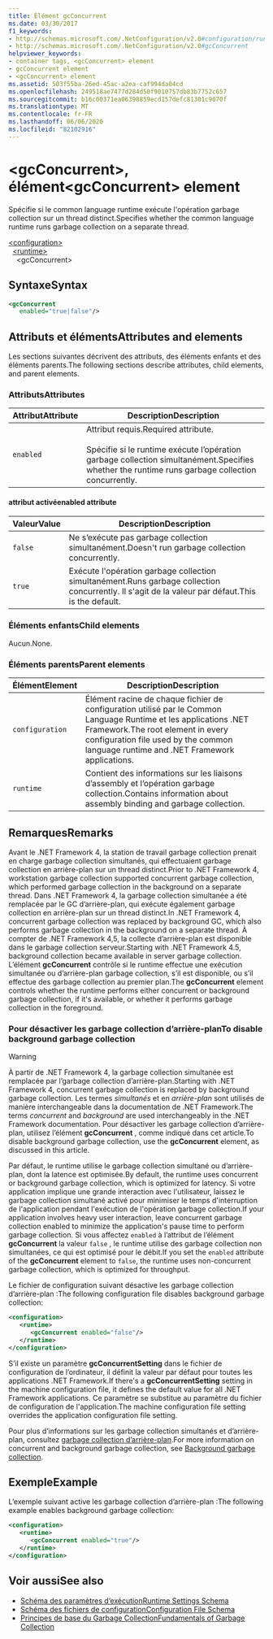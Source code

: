 ```yaml
---
title: Élément gcConcurrent
ms.date: 03/30/2017
f1_keywords:
- http://schemas.microsoft.com/.NetConfiguration/v2.0#configuration/runtime/gcConcurrent
- http://schemas.microsoft.com/.NetConfiguration/v2.0#gcConcurrent
helpviewer_keywords:
- container tags, <gcConcurrent> element
- gcConcurrent element
- <gcConcurrent> element
ms.assetid: 503f55ba-26ed-45ac-a2ea-caf994da04cd
ms.openlocfilehash: 249518ae7477d284d50f9010757db83b7752c657
ms.sourcegitcommit: b16c00371ea06398859ecd157defc81301c9070f
ms.translationtype: MT
ms.contentlocale: fr-FR
ms.lasthandoff: 06/06/2020
ms.locfileid: "82102916"
---
```

# <a name="gcconcurrent-element"></a><span data-ttu-id="2b5a9-102">\<gcConcurrent>, élément</span><span class="sxs-lookup"><span data-stu-id="2b5a9-102">\<gcConcurrent> element</span></span>

<span data-ttu-id="2b5a9-103">Spécifie si le common language runtime exécute l'opération garbage collection sur un thread distinct.</span><span class="sxs-lookup"><span data-stu-id="2b5a9-103">Specifies whether the common language runtime runs garbage collection on a separate thread.</span></span>

[\<configuration>](../configuration-element.md)\
&nbsp;&nbsp;[\<runtime>](runtime-element.md)\
&nbsp;&nbsp;&nbsp;&nbsp;\<gcConcurrent>

## <a name="syntax"></a><span data-ttu-id="2b5a9-104">Syntaxe</span><span class="sxs-lookup"><span data-stu-id="2b5a9-104">Syntax</span></span>

```xml
<gcConcurrent
   enabled="true|false"/>
```

## <a name="attributes-and-elements"></a><span data-ttu-id="2b5a9-105">Attributs et éléments</span><span class="sxs-lookup"><span data-stu-id="2b5a9-105">Attributes and elements</span></span>

<span data-ttu-id="2b5a9-106">Les sections suivantes décrivent des attributs, des éléments enfants et des éléments parents.</span><span class="sxs-lookup"><span data-stu-id="2b5a9-106">The following sections describe attributes, child elements, and parent elements.</span></span>

### <a name="attributes"></a><span data-ttu-id="2b5a9-107">Attributs</span><span class="sxs-lookup"><span data-stu-id="2b5a9-107">Attributes</span></span>

|<span data-ttu-id="2b5a9-108">Attribut</span><span class="sxs-lookup"><span data-stu-id="2b5a9-108">Attribute</span></span>|<span data-ttu-id="2b5a9-109">Description</span><span class="sxs-lookup"><span data-stu-id="2b5a9-109">Description</span></span>|
|---------------|-----------------|
|`enabled`|<span data-ttu-id="2b5a9-110">Attribut requis.</span><span class="sxs-lookup"><span data-stu-id="2b5a9-110">Required attribute.</span></span><br /><br /><span data-ttu-id="2b5a9-111">Spécifie si le runtime exécute l’opération garbage collection simultanément.</span><span class="sxs-lookup"><span data-stu-id="2b5a9-111">Specifies whether the runtime runs garbage collection concurrently.</span></span>|

#### <a name="enabled-attribute"></a><span data-ttu-id="2b5a9-112">attribut activé</span><span class="sxs-lookup"><span data-stu-id="2b5a9-112">enabled attribute</span></span>

|<span data-ttu-id="2b5a9-113">Valeur</span><span class="sxs-lookup"><span data-stu-id="2b5a9-113">Value</span></span>|<span data-ttu-id="2b5a9-114">Description</span><span class="sxs-lookup"><span data-stu-id="2b5a9-114">Description</span></span>|
|-----------|-----------------|
|`false`|<span data-ttu-id="2b5a9-115">Ne s’exécute pas garbage collection simultanément.</span><span class="sxs-lookup"><span data-stu-id="2b5a9-115">Doesn't run garbage collection concurrently.</span></span>|
|`true`|<span data-ttu-id="2b5a9-116">Exécute l'opération garbage collection simultanément.</span><span class="sxs-lookup"><span data-stu-id="2b5a9-116">Runs garbage collection concurrently.</span></span> <span data-ttu-id="2b5a9-117">Il s'agit de la valeur par défaut.</span><span class="sxs-lookup"><span data-stu-id="2b5a9-117">This is the default.</span></span>|

### <a name="child-elements"></a><span data-ttu-id="2b5a9-118">Éléments enfants</span><span class="sxs-lookup"><span data-stu-id="2b5a9-118">Child elements</span></span>

<span data-ttu-id="2b5a9-119">Aucun.</span><span class="sxs-lookup"><span data-stu-id="2b5a9-119">None.</span></span>

### <a name="parent-elements"></a><span data-ttu-id="2b5a9-120">Éléments parents</span><span class="sxs-lookup"><span data-stu-id="2b5a9-120">Parent elements</span></span>

|<span data-ttu-id="2b5a9-121">Élément</span><span class="sxs-lookup"><span data-stu-id="2b5a9-121">Element</span></span>|<span data-ttu-id="2b5a9-122">Description</span><span class="sxs-lookup"><span data-stu-id="2b5a9-122">Description</span></span>|
|-------------|-----------------|
|`configuration`|<span data-ttu-id="2b5a9-123">Élément racine de chaque fichier de configuration utilisé par le Common Language Runtime et les applications .NET Framework.</span><span class="sxs-lookup"><span data-stu-id="2b5a9-123">The root element in every configuration file used by the common language runtime and .NET Framework applications.</span></span>|
|`runtime`|<span data-ttu-id="2b5a9-124">Contient des informations sur les liaisons d’assembly et l’opération garbage collection.</span><span class="sxs-lookup"><span data-stu-id="2b5a9-124">Contains information about assembly binding and garbage collection.</span></span>|

## <a name="remarks"></a><span data-ttu-id="2b5a9-125">Remarques</span><span class="sxs-lookup"><span data-stu-id="2b5a9-125">Remarks</span></span>

<span data-ttu-id="2b5a9-126">Avant le .NET Framework 4, la station de travail garbage collection prenait en charge garbage collection simultanés, qui effectuaient garbage collection en arrière-plan sur un thread distinct.</span><span class="sxs-lookup"><span data-stu-id="2b5a9-126">Prior to .NET Framework 4, workstation garbage collection supported concurrent garbage collection, which performed garbage collection in the background on a separate thread.</span></span> <span data-ttu-id="2b5a9-127">Dans .NET Framework 4, la garbage collection simultanée a été remplacée par le GC d’arrière-plan, qui exécute également garbage collection en arrière-plan sur un thread distinct.</span><span class="sxs-lookup"><span data-stu-id="2b5a9-127">In .NET Framework 4, concurrent garbage collection was replaced by background GC, which also performs garbage collection in the background on a separate thread.</span></span> <span data-ttu-id="2b5a9-128">À compter de .NET Framework 4,5, la collecte d’arrière-plan est disponible dans le garbage collection serveur.</span><span class="sxs-lookup"><span data-stu-id="2b5a9-128">Starting with .NET Framework 4.5, background collection became available in server garbage collection.</span></span> <span data-ttu-id="2b5a9-129">L’élément **gcConcurrent** contrôle si le runtime effectue une exécution simultanée ou d’arrière-plan garbage collection, s’il est disponible, ou s’il effectue des garbage collection au premier plan.</span><span class="sxs-lookup"><span data-stu-id="2b5a9-129">The **gcConcurrent** element controls whether the runtime performs either concurrent or background garbage collection, if it's available, or whether it performs garbage collection in the foreground.</span></span>

### <a name="to-disable-background-garbage-collection"></a><span data-ttu-id="2b5a9-130">Pour désactiver les garbage collection d’arrière-plan</span><span class="sxs-lookup"><span data-stu-id="2b5a9-130">To disable background garbage collection</span></span>

> [!WARNING]
> <span data-ttu-id="2b5a9-131">À partir de .NET Framework 4, la garbage collection simultanée est remplacée par l’garbage collection d’arrière-plan.</span><span class="sxs-lookup"><span data-stu-id="2b5a9-131">Starting with .NET Framework 4, concurrent garbage collection is replaced by background garbage collection.</span></span> <span data-ttu-id="2b5a9-132">Les termes *simultanés* et en *arrière-plan* sont utilisés de manière interchangeable dans la documentation de .NET Framework.</span><span class="sxs-lookup"><span data-stu-id="2b5a9-132">The terms *concurrent* and *background* are used interchangeably in the .NET Framework documentation.</span></span> <span data-ttu-id="2b5a9-133">Pour désactiver les garbage collection d’arrière-plan, utilisez l’élément **gcConcurrent** , comme indiqué dans cet article.</span><span class="sxs-lookup"><span data-stu-id="2b5a9-133">To disable background garbage collection, use the **gcConcurrent** element, as discussed in this article.</span></span>

<span data-ttu-id="2b5a9-134">Par défaut, le runtime utilise le garbage collection simultané ou d’arrière-plan, dont la latence est optimisée.</span><span class="sxs-lookup"><span data-stu-id="2b5a9-134">By default, the runtime uses concurrent or background garbage collection, which is optimized for latency.</span></span> <span data-ttu-id="2b5a9-135">Si votre application implique une grande interaction avec l'utilisateur, laissez le garbage collection simultané activé pour minimiser le temps d'interruption de l'application pendant l'exécution de l'opération garbage collection.</span><span class="sxs-lookup"><span data-stu-id="2b5a9-135">If your application involves heavy user interaction, leave concurrent garbage collection enabled to minimize the application's pause time to perform garbage collection.</span></span> <span data-ttu-id="2b5a9-136">Si vous affectez `enabled` à l’attribut de l’élément **gcConcurrent** la valeur `false` , le runtime utilise des garbage collection non simultanées, ce qui est optimisé pour le débit.</span><span class="sxs-lookup"><span data-stu-id="2b5a9-136">If you set the `enabled` attribute of the **gcConcurrent** element to `false`, the runtime uses non-concurrent garbage collection, which is optimized for throughput.</span></span>

<span data-ttu-id="2b5a9-137">Le fichier de configuration suivant désactive les garbage collection d’arrière-plan :</span><span class="sxs-lookup"><span data-stu-id="2b5a9-137">The following configuration file disables background garbage collection:</span></span>

```xml
<configuration>
   <runtime>
      <gcConcurrent enabled="false"/>
   </runtime>
</configuration>
```

<span data-ttu-id="2b5a9-138">S’il existe un paramètre **gcConcurrentSetting** dans le fichier de configuration de l’ordinateur, il définit la valeur par défaut pour toutes les applications .NET Framework.</span><span class="sxs-lookup"><span data-stu-id="2b5a9-138">If there's a **gcConcurrentSetting** setting in the machine configuration file, it defines the default value for all .NET Framework applications.</span></span> <span data-ttu-id="2b5a9-139">Ce paramètre se substitue au paramètre du fichier de configuration de l'application.</span><span class="sxs-lookup"><span data-stu-id="2b5a9-139">The machine configuration file setting overrides the application configuration file setting.</span></span>

<span data-ttu-id="2b5a9-140">Pour plus d’informations sur les garbage collection simultanés et d’arrière-plan, consultez [garbage collection d’arrière-plan](../../../../standard/garbage-collection/background-gc.md).</span><span class="sxs-lookup"><span data-stu-id="2b5a9-140">For more information on concurrent and background garbage collection, see [Background garbage collection](../../../../standard/garbage-collection/background-gc.md).</span></span>

## <a name="example"></a><span data-ttu-id="2b5a9-141">Exemple</span><span class="sxs-lookup"><span data-stu-id="2b5a9-141">Example</span></span>

<span data-ttu-id="2b5a9-142">L’exemple suivant active les garbage collection d’arrière-plan :</span><span class="sxs-lookup"><span data-stu-id="2b5a9-142">The following example enables background garbage collection:</span></span>

```xml
<configuration>
   <runtime>
      <gcConcurrent enabled="true"/>
   </runtime>
</configuration>
```

## <a name="see-also"></a><span data-ttu-id="2b5a9-143">Voir aussi</span><span class="sxs-lookup"><span data-stu-id="2b5a9-143">See also</span></span>

- [<span data-ttu-id="2b5a9-144">Schéma des paramètres d’exécution</span><span class="sxs-lookup"><span data-stu-id="2b5a9-144">Runtime Settings Schema</span></span>](index.md)
- [<span data-ttu-id="2b5a9-145">Schéma des fichiers de configuration</span><span class="sxs-lookup"><span data-stu-id="2b5a9-145">Configuration File Schema</span></span>](../index.md)
- [<span data-ttu-id="2b5a9-146">Principes de base du Garbage Collection</span><span class="sxs-lookup"><span data-stu-id="2b5a9-146">Fundamentals of Garbage Collection</span></span>](../../../../standard/garbage-collection/fundamentals.md)
